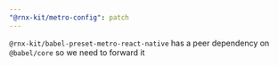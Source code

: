 ```yaml
---
"@rnx-kit/metro-config": patch
---
```


`@rnx-kit/babel-preset-metro-react-native` has a peer dependency on `@babel/core` so we need to forward it
